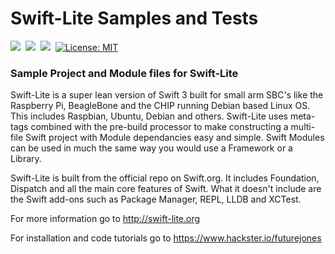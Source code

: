 # Swift-Lite Samples and Tests
<a href="https://swift.org"><img src="https://img.shields.io/badge/Swift%203-compatible-orange.svg" /></a>&nbsp;&nbsp;<a href="https://raspberrypi.org"><img src="https://img.shields.io/badge/Raspberry%20Pi-All%20Models-green.svg" /></a>&nbsp;&nbsp;<a href="https://www.raspberrypi.org/downloads/raspbian/"><img src="https://img.shields.io/badge/Raspbian-compatible-green.svg" /></a>&nbsp;&nbsp;<a href="https://github.com/futurejones/Swift-Lite-Samples/blob/master/LICENSE.md"><img src="http://img.shields.io/badge/license-MIT-blue.svg?style=flat" alt="License: MIT" /></a>

### Sample Project and Module files for Swift-Lite

Swift-Lite is a super lean version of Swift 3 built for small arm SBC's like the Raspberry Pi, BeagleBone and the CHIP running Debian based Linux OS. This includes Raspbian, Ubuntu, Debian and others. Swift-Lite uses meta-tags combined with the pre-build processor to make constructing a multi-file Swift project with Module dependancies easy and simple. Swift Modules can be used in much the same way you would use a Framework or a Library.

Swift-Lite is built from the official repo on Swift.org. It includes Foundation, Dispatch and all the main core features of Swift. What it doesn't include are the Swift add-ons such as Package Manager, REPL, LLDB and XCTest.

For more information go to http://swift-lite.org

For installation and code tutorials go to https://www.hackster.io/futurejones 


